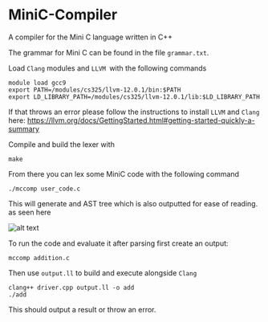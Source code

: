 # MiniC-Compiler
A compiler for the Mini C language written in C++

The grammar for Mini C can be found in the file `grammar.txt`.

Load `Clang` modules and `LLVM `with the following commands
```
module load gcc9
export PATH=/modules/cs325/llvm-12.0.1/bin:$PATH
export LD_LIBRARY_PATH=/modules/cs325/llvm-12.0.1/lib:$LD_LIBRARY_PATH
```
If that throws an error please follow the instructions to install `LLVM` and `Clang` here: https://llvm.org/docs/GettingStarted.html#getting-started-quickly-a-summary

Compile and build the lexer with 
```
make
```

From there you can lex some MiniC code with the following command
```
./mccomp user_code.c
```

This will generate and AST tree which is also outputted for ease of reading. as seen here

![alt text](https://media.discordapp.net/attachments/192724811594596352/915193021748879380/unknown.png?width=602&height=678)

To run the code and evaluate it after parsing first create an output:

```
mccomp addition.c
```

Then use `output.ll` to build and execute alongside `Clang`

```
clang++ driver.cpp output.ll -o add
./add
```

This should output a result or throw an error.
